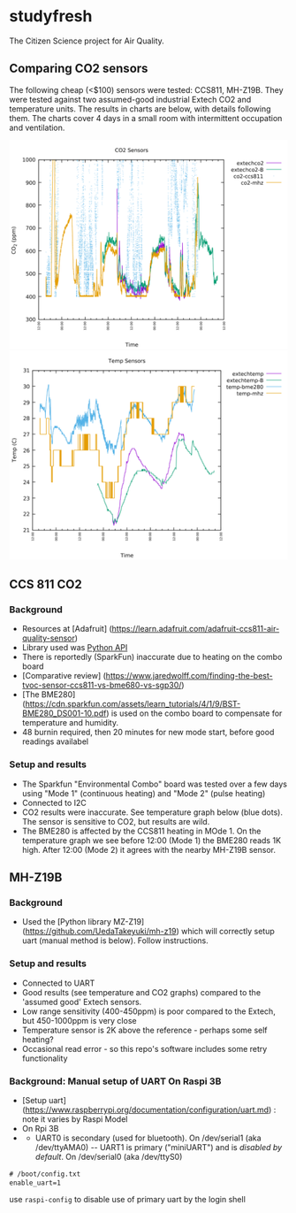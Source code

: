 # studyfresh

The Citizen Science project for Air Quality.

## Comparing CO2 sensors


The following cheap (<$100) sensors were tested: CCS811, MH-Z19B. They were tested against two assumed-good industrial Extech CO2 and temperature units. The results in charts are below, with details following them. The charts cover 4 days in a small room with intermittent occupation and ventilation.

![CO2](https://github.com/brettbeeson/studyfresh/blob/main/CO2.png)
![Temperature](https://github.com/brettbeeson/studyfresh/blob/main/temperature.png)


## CCS 811 CO2
### Background
- Resources at  [Adafruit] (https://learn.adafruit.com/adafruit-ccs811-air-quality-sensor)
- Library used was [Python API](https://qwiic-ccs811-py.readthedocs.io/en/latest/apiref.html)
- There is reportedly (SparkFun) inaccurate due to heating on the combo board
- [Comparative review] (https://www.jaredwolff.com/finding-the-best-tvoc-sensor-ccs811-vs-bme680-vs-sgp30/)
- [The BME280] (https://cdn.sparkfun.com/assets/learn_tutorials/4/1/9/BST-BME280_DS001-10.pdf) is used on the combo board to compensate for temperature and humidity.
- 48 burnin required, then 20 minutes for new mode start, before good readings availabel
### Setup and results
- The Sparkfun "Environmental Combo" board was tested over a few days using "Mode 1" (continuous heating) and "Mode 2" (pulse heating)
- Connected to I2C
- CO2 results were inaccurate. See temperature graph below (blue dots). The sensor is sensitive to CO2, but results are wild.
- The BME280 is affected by the CCS811 heating in MOde 1. On the temperature graph we see before 12:00 (Mode 1) the BME280 reads 1K high. After 12:00 (Mode 2) it agrees with the nearby MH-Z19B sensor.

## MH-Z19B
### Background
- Used the [Python library MZ-Z19] (https://github.com/UedaTakeyuki/mh-z19) which will correctly setup uart (manual method is below). Follow instructions.
### Setup and results
- Connected to UART 
- Good results (see temperature and CO2 graphs) compared to the 'assumed good' Extech sensors.
- Low range sensitivity (400-450ppm) is poor compared to the Extech, but 450-1000ppm is very close
- Temperature sensor is 2K above the reference - perhaps some self heating?
- Occasional read error - so this repo's software includes some retry functionality

### Background: Manual setup of UART On Raspi 3B
- [Setup uart] (https://www.raspberrypi.org/documentation/configuration/uart.md) : note it varies by Raspi Model
- On Rpi 3B
- - UART0 is secondary (used for bluetooth). On /dev/serial1 (aka /dev/ttyAMA0)
-- UART1 is primary ("miniUART") and is *disabled by default*. On /dev/serial0 (aka /dev/ttyS0)
```
# /boot/config.txt
enable_uart=1
```
use ```raspi-config``` to disable use of primary uart by the login shell
